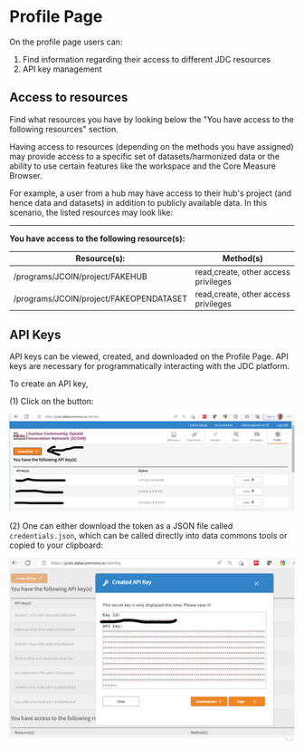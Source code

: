 # Profile Page

On the profile page users can:

1. Find information regarding their access to different JDC resources
2. API key management 

## Access to resources

Find what resources you have by looking below the "You have access to the following resources" section.

Having access to resources (depending on the methods you have assigned) may provide access to a specific set of datasets/harmonized data or the ability to use certain features like the workspace and the Core Measure Browser. 

For example, a user from a hub may have access to their hub's project (and hence data and datasets) in addition to publicly available data. In this scenario, the listed resources may look like:

------------------------------------------------
**You have access to the following resource(s):**

Resource(s): | Method(s)
---------------| -------------------
/programs/JCOIN/project/FAKEHUB | read,create, other access privileges
/programs/JCOIN/project/FAKEOPENDATASET | read,create, other access privileges


## API Keys

API keys can be viewed, created, and downloaded on the Profile Page. API keys are necessary for programmatically interacting with the JDC platform.

To create an API key, 

(1) Click on the button:

![api-button](../assets/profile-api-button.png)

(2) One can either download the token as a JSON file called `credentials.json`, which can be called directly into data commons tools or copied to your clipboard:

![api-key-download](../assets/profile-api-key.png)


